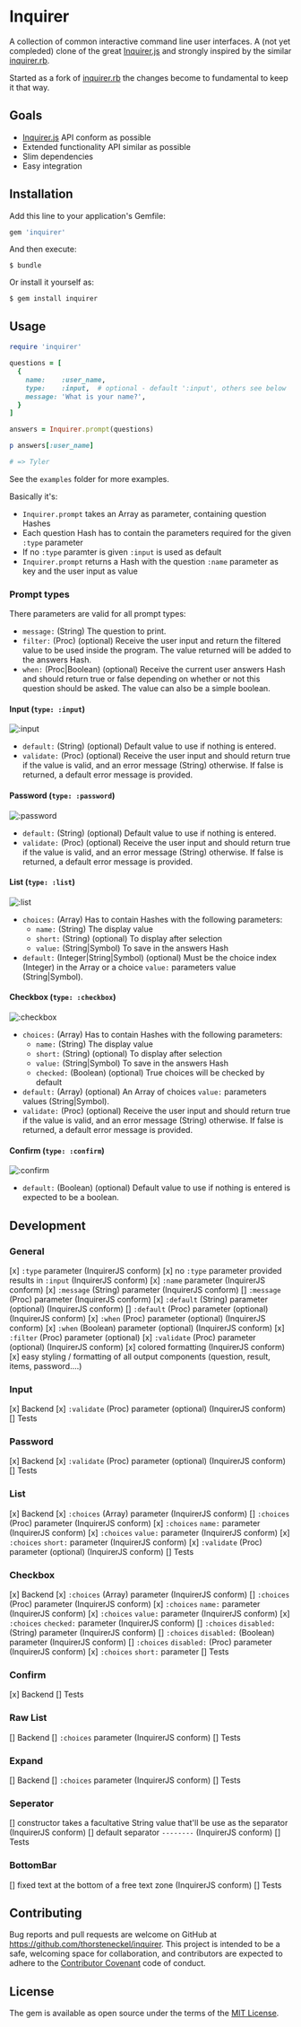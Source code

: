 # Inquirer

A collection of common interactive command line user interfaces. A (not yet compleded) clone of the great [Inquirer.js](https://github.com/SBoudrias/Inquirer.js) and strongly inspired by the similar [inquirer.rb](https://github.com/arlimus/inquirer.rb).

Started as a fork of [inquirer.rb](https://github.com/arlimus/inquirer.rb) the changes become to fundamental to keep it that way.

## Goals

- [Inquirer.js](https://github.com/SBoudrias/Inquirer.js) API conform as possible
- Extended functionality API similar as possible
- Slim dependencies
- Easy integration

## Installation

Add this line to your application's Gemfile:

```ruby
gem 'inquirer'
```

And then execute:

    $ bundle

Or install it yourself as:

    $ gem install inquirer

## Usage

```ruby
require 'inquirer'

questions = [
  {
    name:    :user_name,
    type:    :input,  # optional - default ':input', others see below
    message: 'What is your name?',
  }
]

answers = Inquirer.prompt(questions)

p answers[:user_name]

# => Tyler
```

See the `examples` folder for more examples.

Basically it's:
- `Inquirer.prompt` takes an Array as parameter, containing question Hashes
- Each question Hash has to contain the parameters required for the given `:type` parameter
- If no `:type` paramter is given `:input` is used as default
- `Inquirer.prompt` returns a Hash with the question `:name` parameter as key and the user input as value

### Prompt types

There parameters are valid for all prompt types:

- `message:` (String) The question to print.
- `filter:` (Proc) (optional) Receive the user input and return the filtered value to be used inside the program. The value returned will be added to the answers Hash.
- `when:` (Proc|Boolean) (optional) Receive the current user answers Hash and should return true or false depending on whether or not this question should be asked. The value can also be a simple boolean.

#### Input (`type: :input`)

![:input](screenshots/input.png ":input")

- `default:` (String) (optional) Default value to use if nothing is entered.
- `validate:` (Proc) (optional) Receive the user input and should return true if the value is valid, and an error message (String) otherwise. If false is returned, a default error message is provided.

#### Password (`type: :password`)

![:password](screenshots/password.png ":password")

- `default:` (String) (optional) Default value to use if nothing is entered.
- `validate:` (Proc) (optional) Receive the user input and should return true if the value is valid, and an error message (String) otherwise. If false is returned, a default error message is provided.

#### List (`type: :list`)

![:list](screenshots/list.png ":list")

- `choices:` (Array) Has to contain Hashes with the following parameters:
  - `name:` (String) The display value
  - `short:` (String) (optional) To display after selection
  - `value:` (String|Symbol) To save in the answers Hash
- `default:` (Integer|String|Symbol) (optional) Must be the choice index (Integer) in the Array or a choice `value:` parameters value (String|Symbol).

#### Checkbox (`type: :checkbox`)

![:checkbox](screenshots/checkbox.png ":checkbox")

- `choices:` (Array) Has to contain Hashes with the following parameters:
  - `name:` (String) The display value
  - `short:` (String) (optional) To display after selection
  - `value:` (String|Symbol) To save in the answers Hash
  - `checked:` (Boolean) (optional) True choices will be checked by default
- `default:` (Array) (optional) An Array of choices `value:` parameters values (String|Symbol).
- `validate:` (Proc) (optional) Receive the user input and should return true if the value is valid, and an error message (String) otherwise. If false is returned, a default error message is provided.

#### Confirm (`type: :confirm`)

![:confirm](screenshots/confirm.png ":confirm")

- `default:` (Boolean) (optional) Default value to use if nothing is entered is expected to be a boolean.

## Development

### General

[x] `:type` parameter (InquirerJS conform)
[x] no `:type` parameter provided results in `:input` (InquirerJS conform)
[x] `:name` parameter (InquirerJS conform)
[x] `:message` (String) parameter (InquirerJS conform)
[] `:message` (Proc) parameter (InquirerJS conform)
[x] `:default` (String) parameter (optional) (InquirerJS conform)
[] `:default` (Proc) parameter (optional) (InquirerJS conform)
[x] `:when`  (Proc) parameter (optional) (InquirerJS conform)
[x] `:when`  (Boolean) parameter (optional) (InquirerJS conform)
[x] `:filter` (Proc) parameter (optional)
[x] `:validate` (Proc) parameter (optional) (InquirerJS conform)
[x] colored formatting (InquirerJS conform)
[x] easy styling / formatting of all output components (question, result, items, password....)

### Input

[x] Backend
[x] `:validate` (Proc) parameter (optional) (InquirerJS conform)
[] Tests

### Password

[x] Backend
[x] `:validate` (Proc) parameter (optional) (InquirerJS conform)
[] Tests

### List

[x] Backend
[x] `:choices` (Array) parameter (InquirerJS conform)
[] `:choices` (Proc) parameter (InquirerJS conform)
[x] `:choices` `name:` parameter (InquirerJS conform)
[x] `:choices` `value:` parameter (InquirerJS conform)
[x] `:choices` `short:` parameter (InquirerJS conform)
[x] `:validate` (Proc) parameter (optional) (InquirerJS conform)
[] Tests

### Checkbox

[x] Backend
[x] `:choices` (Array) parameter (InquirerJS conform)
[] `:choices` (Proc) parameter (InquirerJS conform)
[x] `:choices` `name:` parameter (InquirerJS conform)
[x] `:choices` `value:` parameter (InquirerJS conform)
[x] `:choices` `checked:` parameter (InquirerJS conform)
[] `:choices` `disabled:` (String) parameter (InquirerJS conform)
[] `:choices` `disabled:` (Boolean) parameter (InquirerJS conform)
[] `:choices` `disabled:` (Proc) parameter (InquirerJS conform)
[x] `:choices` `short:` parameter
[] Tests

### Confirm

[x] Backend
[] Tests

### Raw List

[] Backend
[] `:choices` parameter (InquirerJS conform)
[] Tests

### Expand

[] Backend
[] `:choices` parameter (InquirerJS conform)
[] Tests

### Seperator

[] constructor takes a facultative String value that'll be use as the separator (InquirerJS conform)
[] default separator `--------` (InquirerJS conform)
[] Tests

### BottomBar

[] fixed text at the bottom of a free text zone (InquirerJS conform)
[] Tests

## Contributing

Bug reports and pull requests are welcome on GitHub at https://github.com/thorsteneckel/inquirer. This project is intended to be a safe, welcoming space for collaboration, and contributors are expected to adhere to the [Contributor Covenant](http://contributor-covenant.org) code of conduct.

## License

The gem is available as open source under the terms of the [MIT License](http://opensource.org/licenses/MIT).
